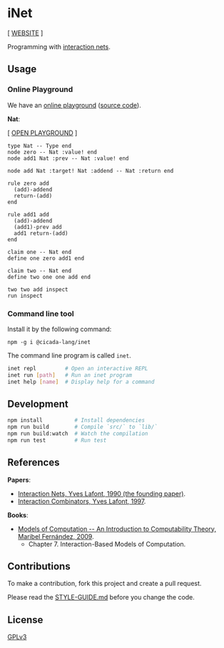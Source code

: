 # iNet

[ [WEBSITE](https://inet.cicada-lang.org) ]

Programming with [interaction nets](https://en.wikipedia.org/wiki/Interaction_nets).

## Usage

### Online Playground

We have an [online playground](https://inet.cicada-lang.org/playground)
([source code](https://github.com/cicada-lang/inet-website)).

**Nat**:

[ [OPEN PLAYGROUND]() ]

```inet
type Nat -- Type end
node zero -- Nat :value! end
node add1 Nat :prev -- Nat :value! end

node add Nat :target! Nat :addend -- Nat :return end

rule zero add
  (add)-addend
  return-(add)
end

rule add1 add
  (add)-addend
  (add1)-prev add
  add1 return-(add)
end

claim one -- Nat end
define one zero add1 end

claim two -- Nat end
define two one one add end

two two add inspect
run inspect
```

### Command line tool

Install it by the following command:

```
npm -g i @cicada-lang/inet
```

The command line program is called `inet`.

```sh
inet repl         # Open an interactive REPL
inet run [path]   # Run an inet program
inet help [name]  # Display help for a command
```

## Development

```sh
npm install          # Install dependencies
npm run build        # Compile `src/` to `lib/`
npm run build:watch  # Watch the compilation
npm run test         # Run test
```

## References

**Papers**:

- [Interaction Nets, Yves Lafont, 1990 (the founding paper)](./docs/references/papers/1990-interaction-nets.pdf).
- [Interaction Combinators, Yves Lafont, 1997](./docs/references/papers/1997-interaction-combinators.pdf).

**Books**:

- [Models of Computation -- An Introduction to Computability Theory, Maribel Fernández, 2009](./docs/references/books/models-of-computation--maribel-fernández.pdf).
  - Chapter 7. Interaction-Based Models of Computation.

## Contributions

To make a contribution, fork this project and create a pull request.

Please read the [STYLE-GUIDE.md](STYLE-GUIDE.md) before you change the code.

## License

[GPLv3](LICENSE)
